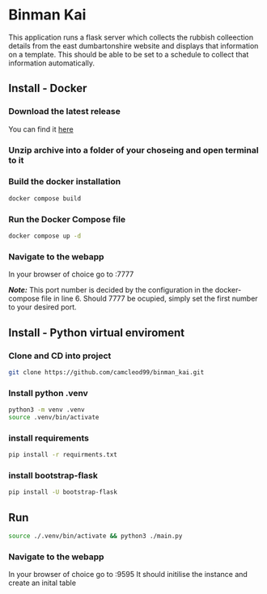 # Binman Kai
This application runs a flask server which collects the rubbish colleection details from the east dumbartonshire website 
and displays that information on a template. This should be able to be set to a schedule to collect that information 
automatically.

## Install - Docker

### Download the latest release
You can find it [here](https://github.com/camcleod99/binman_kai/releases)

### Unzip archive into a folder of your choseing and open terminal to it

### Build the docker installation
```bash
docker compose build
```

### Run the Docker Compose file
```bash
docker compose up -d
```

### Navigate to the webapp
In your browser of choice go to <localhost>:7777

***Note:*** This port number is decided by the configuration in the docker-compose file in line 6. Should 7777 be ocupied, simply set the first number to your desired port.

## Install - Python virtual enviroment

### Clone and CD into project
```bash
git clone https://github.com/camcleod99/binman_kai.git
```
### Install python .venv
```bash
python3 -m venv .venv
source .venv/bin/activate
```
### install requirements
```bash
pip install -r requirments.txt
```
### install bootstrap-flask
```bash
pip install -U bootstrap-flask
```
## Run
```bash
source ./.venv/bin/activate && python3 ./main.py
```
### Navigate to the webapp
In your browser of choice go to <localhost>:9595
It should initilise the instance and create an inital table
